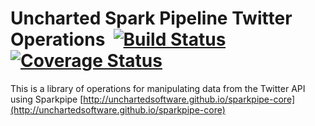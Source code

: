 # Uncharted Spark Pipeline Twitter Operations &nbsp;[![Build Status](https://travis-ci.org/unchartedsoftware/sparkpipe-twitter-ops.svg?branch=master)](https://travis-ci.org/unchartedsoftware/sparkpipe-twitter-ops)&nbsp;[![Coverage Status](https://coveralls.io/repos/github/unchartedsoftware/sparkpipe-twitter-ops/badge.svg?branch=LLay-patch-1)](https://coveralls.io/github/unchartedsoftware/sparkpipe-twitter-ops?branch=LLay-patch-1)

This is a library of operations for manipulating data from the Twitter API using Sparkpipe
 [http://unchartedsoftware.github.io/sparkpipe-core](http://unchartedsoftware.github.io/sparkpipe-core)
